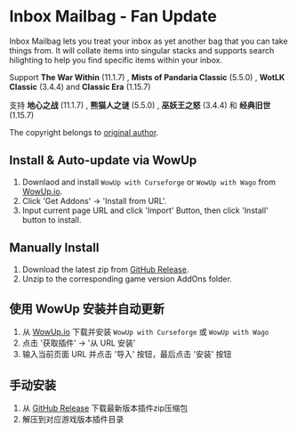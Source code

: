 # Inbox Mailbag - Fan Update
Inbox Mailbag lets you treat your inbox as yet another bag that you can take things from. It will collate items into singular stacks and supports search hilighting to help you find specific items within your inbox.

Support **The War Within** (11.1.7) , **Mists of Pandaria Classic** (5.5.0) , **WotLK Classic** (3.4.4) and **Classic Era** (1.15.7) 

支持 **地心之战** (11.1.7) , **熊猫人之谜** (5.5.0) , **巫妖王之怒** (3.4.4) 和 **经典旧世** (1.15.7) 

The copyright belongs to [original author](https://www.curseforge.com/wow/addons/inbox-mailbag).

## Install & Auto-update via WowUp

1. Downlaod and install `WowUp with Curseforge` or `WowUp with Wago` from [WowUp.io](https://wowup.io/).
2. Click 'Get Addons' -> 'Install from URL'.
3. Input current page URL and click 'Import' Button, then click 'Install' button to install.

## Manually Install

1. Download the latest zip from [GitHub Release](https://github.com/Witnesscm/InboxMailBag/releases).
2. Unzip to the corresponding game version AddOns folder.

## 使用 WowUp 安装并自动更新

1. 从 [WowUp.io](https://wowup.io/) 下载并安装 `WowUp with Curseforge` 或 `WowUp with Wago`
2. 点击 '获取插件' -> '从 URL 安装'
2. 输入当前页面 URL 并点击 '导入' 按钮，最后点击 '安装' 按钮

## 手动安装

1. 从 [GitHub Release](https://github.com/Witnesscm/InboxMailBag/releases) 下载最新版本插件zip压缩包
2. 解压到对应游戏版本插件目录
